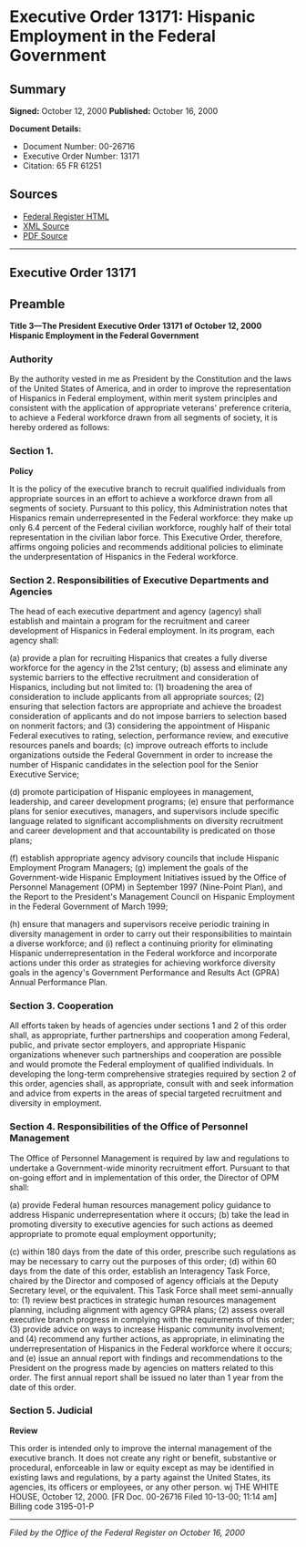 # Executive Order 13171: Hispanic Employment in the Federal Government

## Summary

**Signed:** October 12, 2000
**Published:** October 16, 2000

**Document Details:**
- Document Number: 00-26716
- Executive Order Number: 13171
- Citation: 65 FR 61251

## Sources
- [Federal Register HTML](https://www.federalregister.gov/documents/2000/10/16/00-26716/hispanic-employment-in-the-federal-government)
- [XML Source](https://www.federalregister.gov/documents/full_text/xml/2000/10/16/00-26716.xml)
- [PDF Source](https://www.govinfo.gov/content/pkg/FR-2000-10-16/pdf/00-26716.pdf)

---

## Executive Order 13171

## Preamble

**Title 3—The President**
**Executive Order 13171 of October 12, 2000**
**Hispanic Employment in the Federal Government**

### Authority

By the authority vested in me as President by the Constitution and the laws of the United States of America, and in order to improve the representation of Hispanics in Federal employment, within merit system principles and consistent with the application of appropriate veterans' preference criteria, to achieve a Federal workforce drawn from all segments of society, it is hereby ordered as follows:
### Section 1.

**Policy**

It is the policy of the executive branch to recruit qualified individuals from appropriate sources in an effort to achieve a workforce drawn from all segments of society. Pursuant to this policy, this Administration notes that Hispanics remain underrepresented in the Federal workforce: they make up only 6.4 percent of the Federal civilian workforce, roughly half of their total representation in the civilian labor force. This Executive Order, therefore, affirms ongoing policies and recommends additional policies to eliminate the underpresentation of Hispanics in the Federal workforce.

### Section 2. Responsibilities of Executive Departments and Agencies 

The head of each executive department and agency (agency) shall establish and maintain a program for the recruitment and career development of Hispanics in Federal employment. In its program, each agency shall:

(a) provide a plan for recruiting Hispanics that creates a fully diverse workforce for the agency in the 21st century;
(b) assess and eliminate any systemic barriers to the effective recruitment and consideration of Hispanics, including but not limited to:
    (1) broadening the area of consideration to include applicants from all appropriate sources;
    (2) ensuring that selection factors are appropriate and achieve the broadest consideration of applicants and do not impose barriers to selection based on nonmerit factors; and
    (3) considering the appointment of Hispanic Federal executives to rating, selection, performance review, and executive resources panels and boards;
(c) improve outreach efforts to include organizations outside the Federal Government in order to increase the number of Hispanic candidates in the selection pool for the Senior Executive Service;

(d) promote participation of Hispanic employees in management, leadership, and career development programs;
(e) ensure that performance plans for senior executives, managers, and supervisors include specific language related to significant accomplishments on diversity recruitment and career development and that accountability is predicated on those plans;

(f) establish appropriate agency advisory councils that include Hispanic Employment Program Managers;
(g) implement the goals of the Government-wide Hispanic Employment Initiatives issued by the Office of Personnel Management (OPM) in September 1997 (Nine-Point Plan), and the Report to the President's Management Council on Hispanic Employment in the Federal Government of March 1999;

(h) ensure that managers and supervisors receive periodic training in diversity management in order to carry out their responsibilities to maintain a diverse workforce; and
    (i) reflect a continuing priority for eliminating Hispanic underrepresentation in the Federal workforce and incorporate actions under this order as strategies for achieving workforce diversity goals in the agency's Government Performance and Results Act (GPRA) Annual Performance Plan.
### Section 3. Cooperation 

All efforts taken by heads of agencies under sections 1 and 2 of this order shall, as appropriate, further partnerships and cooperation among Federal, public, and private sector employers, and appropriate Hispanic organizations whenever such partnerships and cooperation are possible and would promote the Federal employment of qualified individuals. In developing the long-term comprehensive strategies required by section 2 of this order, agencies shall, as appropriate, consult with and seek information and advice from experts in the areas of special targeted recruitment and diversity in employment.

### Section 4. Responsibilities of the Office of Personnel Management 

The Office of Personnel Management is required by law and regulations to undertake a Government-wide minority recruitment effort. Pursuant to that on-going effort and in implementation of this order, the Director of OPM shall:

(a) provide Federal human resources management policy guidance to address Hispanic underrepresentation where it occurs;
(b) take the lead in promoting diversity to executive agencies for such actions as deemed appropriate to promote equal employment opportunity;

(c) within 180 days from the date of this order, prescribe such regulations as may be necessary to carry out the purposes of this order;
(d) within 60 days from the date of this order, establish an Interagency Task Force, chaired by the Director and composed of agency officials at the Deputy Secretary level, or the equivalent. This Task Force shall meet semi-annually to:
    (1) review best practices in strategic human resources management planning, including alignment with agency GPRA plans;
    (2) assess overall executive branch progress in complying with the requirements of this order;
    (3) provide advice on ways to increase Hispanic community involvement; and
    (4) recommend any further actions, as appropriate, in eliminating the underrepresentation of Hispanics in the Federal workforce where it occurs; and
(e) issue an annual report with findings and recommendations to the President on the progress made by agencies on matters related to this order. The first annual report shall be issued no later than 1 year from the date of this order.

### Section 5. Judicial

**Review**

This order is intended only to improve the internal management of the executive branch. It does not create any right or benefit, substantive or procedural, enforceable in law or equity except as may be 
identified in existing laws and regulations, by a party against the United States, its agencies, its officers or employees, or any other person.
wj
THE WHITE HOUSE,
October 12, 2000.
[FR Doc. 00-26716
Filed 10-13-00; 11:14 am]
Billing code 3195-01-P

---

*Filed by the Office of the Federal Register on October 16, 2000*
